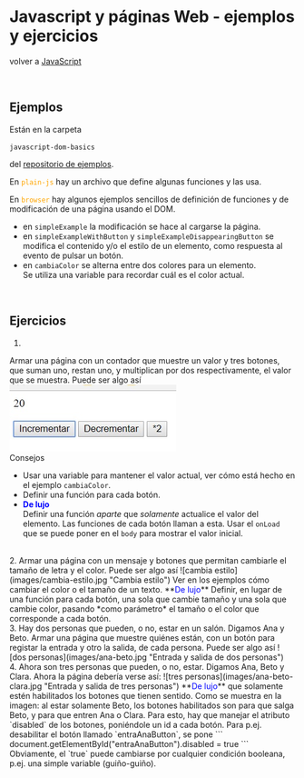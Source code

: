 # Javascript y páginas Web - ejemplos y ejercicios

volver a [JavaScript](./javascript-intro.md)

<br/>

## Ejemplos
Están en la carpeta 
```
javascript-dom-basics
```
del [repositorio de ejemplos](https://github.com/obj2-material/javascript-dom).

En <span style="color: orange">`plain-js`</span> hay un archivo que define algunas funciones y las usa. 

En <span style="color: orange">`browser`</span> hay algunos ejemplos sencillos de definición de funciones y de modificación de una página usando el DOM. 
- en `simpleExample` la modificación se hace al cargarse la página.
- en `simpleExampleWithButton` y `simpleExampleDisappearingButton` se modifica el contenido y/o el estilo de un elemento, como respuesta al evento de pulsar un botón.
- en `cambiaColor` se alterna entre dos colores para un elemento.  
Se utiliza una variable para recordar cuál es el color actual.

<br/>

## Ejercicios

1.  
  Armar una página con un contador que muestre un valor y tres botones, que suman uno, restan uno, y multiplican por dos respectivamente, el valor que se muestra. Puede ser algo así  
  ![contador](images/contador.jpg "Contador")    
  Consejos
  - Usar una variable para mantener el valor actual, ver cómo está hecho en el ejemplo `cambiaColor`.
  - Definir una función para cada botón.  
  - **<span style="color: blue">De lujo</span>**  
    Definir una función *aparte* que *solamente* actualice el valor del elemento. Las funciones de cada botón llaman a esta. Usar el `onLoad` que se puede poner en el `body` para mostrar el valor inicial.  
  <br/>
2.  
  Armar una página con un mensaje y botones que permitan cambiarle el tamaño de letra y el color. Puede ser algo así  
  ![cambia estilo](images/cambia-estilo.jpg "Cambia estilo")  
  Ver en los ejemplos cómo cambiar el color o el tamaño de un texto.  
  **<span style="color: blue">De lujo</span>**  
  Definir, en lugar de una función para cada botón, una sola que cambie tamaño y una sola que cambie color, pasando *como parámetro* el tamaño o el color que corresponde a cada botón.  
  <br/>
3. 
  Hay dos personas que pueden, o no, estar en un salón. Digamos Ana y Beto. Armar una página que muestre quiénes están, con un botón para registar la entrada y otro la salida, de cada persona. Puede ser algo así  
  ![dos personas](images/ana-beto.jpg "Entrada y salida de dos personas")  
  <br/>
4. 
  Ahora son tres personas que pueden, o no, estar. Digamos Ana, Beto y Clara. Ahora la página debería verse así: 
  ![tres personas](images/ana-beto-clara.jpg "Entrada y salida de tres personas")  
  **<span style="color: blue">De lujo</span>**  
  que solamente estén habilitados los botones que tienen sentido. Como se muestra en la imagen: al estar solamente Beto, los botones habilitados son para que salga Beto, y para que entren Ana o Clara.  
  Para esto, hay que manejar el atributo `disabled` de los botones, poniéndole un id a cada botón. Para p.ej. desabilitar el botón llamado `entraAnaButton`, se pone
  ```
  document.getElementById("entraAnaButton").disabled = true
  ```
  Obviamente, el `true` puede cambiarse por cualquier condición booleana, p.ej. una simple variable (guiño-guiño).

